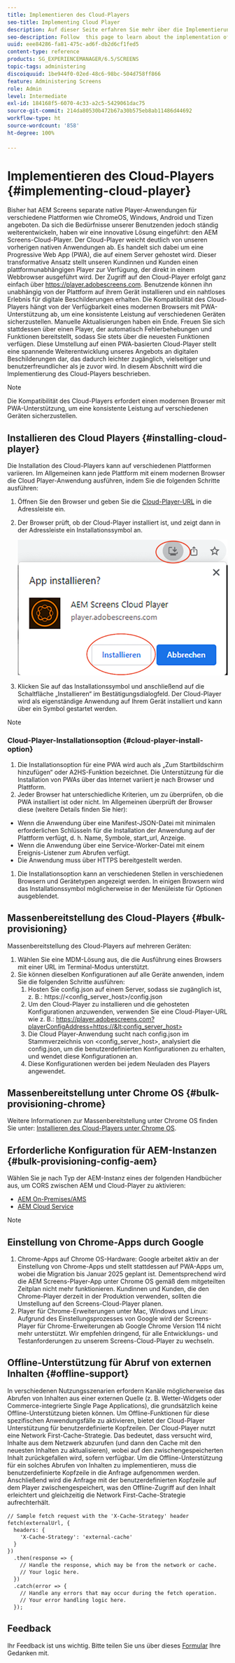 ```yaml
---
title: Implementieren des Cloud-Players
seo-title: Implementing Cloud Player
description: Auf dieser Seite erfahren Sie mehr über die Implementierung des Cloud-Players.
seo-description: Follow  this page to learn about the implementation of the Cloud Player.
uuid: eee84286-fa81-475c-ad6f-db2d6cf1fed5
content-type: reference
products: SG_EXPERIENCEMANAGER/6.5/SCREENS
topic-tags: administering
discoiquuid: 1be944f0-02ed-48c6-98bc-504d758ff866
feature: Administering Screens
role: Admin
level: Intermediate
exl-id: 184168f5-6070-4c33-a2c5-5429061dac75
source-git-commit: 214da80530b472b67a30b575eb8ab11486d44692
workflow-type: ht
source-wordcount: '858'
ht-degree: 100%

---
```


# Implementieren des Cloud-Players  {#implementing-cloud-player}

Bisher hat AEM Screens separate native Player-Anwendungen für verschiedene Plattformen wie ChromeOS, Windows, Android und Tizen angeboten. Da sich die Bedürfnisse unserer Benutzenden jedoch ständig weiterentwickeln, haben wir eine innovative Lösung eingeführt: den AEM Screens-Cloud-Player.
Der Cloud-Player weicht deutlich von unseren vorherigen nativen Anwendungen ab. Es handelt sich dabei um eine Progressive Web App (PWA), die auf einem Server gehostet wird. Dieser transformative Ansatz stellt unseren Kundinnen und Kunden einen plattformunabhängigen Player zur Verfügung, der direkt in einem Webbrowser ausgeführt wird.
Der Zugriff auf den Cloud-Player erfolgt ganz einfach über https://player.adobescreens.com. Benutzende können ihn unabhängig von der Plattform auf ihrem Gerät installieren und ein nahtloses Erlebnis für digitale Beschilderungen erhalten. Die Kompatibilität des Cloud-Players hängt von der Verfügbarkeit eines modernen Browsers
mit PWA-Unterstützung ab, um eine konsistente Leistung auf verschiedenen Geräten sicherzustellen. Manuelle Aktualisierungen haben ein Ende. Freuen Sie sich stattdessen über einen Player, der automatisch Fehlerbehebungen und Funktionen bereitstellt, sodass Sie stets über die neuesten Funktionen verfügen. Diese Umstellung auf einen PWA-basierten Cloud-Player
stellt eine spannende Weiterentwicklung unseres Angebots an digitalen Beschilderungen dar, das dadurch leichter zugänglich, vielseitiger und benutzerfreundlicher als je zuvor wird.
In diesem Abschnitt wird die Implementierung des Cloud-Players beschrieben.


>[!NOTE]
>
>Die Kompatibilität des Cloud-Players erfordert einen modernen Browser mit PWA-Unterstützung, um eine konsistente Leistung auf verschiedenen Geräten sicherzustellen.

## Installieren des Cloud Players {#installing-cloud-player}

Die Installation des Cloud-Players kann auf verschiedenen Plattformen variieren. Im Allgemeinen kann jede Plattform mit einem modernen Browser die Cloud Player-Anwendung ausführen, indem Sie die folgenden Schritte ausführen:

1. Öffnen Sie den Browser und geben Sie die [Cloud-Player-URL](https://player.adobescreens.com) in die Adressleiste ein.
1. Der Browser prüft, ob der Cloud-Player installiert ist, und zeigt dann in der Adressleiste ein Installationssymbol an.

   ![Bild](/help/user-guide/assets/cloud-player-install.png)

1. Klicken Sie auf das Installationssymbol und anschließend auf die Schaltfläche „Installieren“ im Bestätigungsdialogfeld. Der Cloud-Player wird als eigenständige Anwendung auf Ihrem Gerät installiert und kann über ein Symbol gestartet werden.

>[!NOTE]
>
>### Cloud-Player-Installationsoption {#cloud-player-install-option}
>
>1. Die Installationsoption für eine PWA wird auch als „Zum Startbildschirm hinzufügen“ oder A2HS-Funktion bezeichnet.  Die Unterstützung für die Installation von PWAs über das Internet variiert je nach Browser und Plattform.
>1. Jeder Browser hat unterschiedliche Kriterien, um zu überprüfen, ob die PWA installiert ist oder nicht. Im Allgemeinen überprüft der Browser diese (weitere Details finden Sie hier):
>   * Wenn die Anwendung über eine Manifest-JSON-Datei mit minimalen erforderlichen Schlüsseln für die Installation der Anwendung auf der Plattform verfügt, d. h. Name, Symbole, start_url, Anzeige.
>   * Wenn die Anwendung über eine Service-Worker-Datei mit einem Ereignis-Listener zum Abrufen verfügt.
>   * Die Anwendung muss über HTTPS bereitgestellt werden.
>1. Die Installationsoption kann an verschiedenen Stellen in verschiedenen Browsern und Gerätetypen angezeigt werden. In einigen Browsern wird das Installationssymbol möglicherweise in der Menüleiste für Optionen ausgeblendet.

## Massenbereitstellung des Cloud-Players {#bulk-provisioning}

Massenbereitstellung des Cloud-Players auf mehreren Geräten:

1. Wählen Sie eine MDM-Lösung aus, die die Ausführung eines Browsers mit einer URL im Terminal-Modus unterstützt.
1. Sie können dieselben Konfigurationen auf alle Geräte anwenden, indem Sie die folgenden Schritte ausführen:
   1. Hosten Sie config.json auf einem Server, sodass sie zugänglich ist, z. B.: https://&lt;config_server_host>/config.json
   1. Um den Cloud-Player zu installieren und die gehosteten Konfigurationen anzuwenden, verwenden Sie eine Cloud-Player-URL wie z. B.: https://player.adobescreens.com?playerConfigAddress=https://&lt;config_server_host>
   1. Die Cloud Player-Anwendung sucht nach config.json im Stammverzeichnis von &lt;config_server_host>, analysiert die config.json, um die benutzerdefinierten Konfigurationen zu erhalten, und wendet diese Konfigurationen an.
   1. Diese Konfigurationen werden bei jedem Neuladen des Players angewendet.

## Massenbereitstellung unter Chrome OS {#bulk-provisioning-chrome}

Weitere Informationen zur Massenbereitstellung unter Chrome OS finden Sie unter: [Installieren des Cloud-Players unter Chrome OS](https://main--screens-franklin-documentation--hlxscreens.hlx.page/updates/cloud-player/guides/chromeos-install-cloud-player).

## Erforderliche Konfiguration für AEM-Instanzen {#bulk-provisioning-config-aem}

Wählen Sie je nach Typ der AEM-Instanz eines der folgenden Handbücher aus, um CORS zwischen AEM und Cloud-Player zu aktivieren:
* [AEM On-Premises/AMS](https://main--screens-franklin-documentation--hlxscreens.hlx.live/updates/cloud-player/guides/cors-settings-aem-onpremandams)
* [AEM Cloud Service](https://main--screens-franklin-documentation--hlxscreens.hlx.live/updates/cloud-player/guides/cors-settings-aem-cs)

>[!NOTE]
>
>## Einstellung von Chrome-Apps durch Google
>1. Chrome-Apps auf Chrome OS-Hardware:
>Google arbeitet aktiv an der Einstellung von Chrome-Apps und stellt stattdessen auf PWA-Apps um, wobei die Migration bis Januar 2025 geplant ist. Dementsprechend wird die AEM Screens-Player-App unter Chrome OS gemäß dem mitgeteilten Zeitplan nicht mehr funktionieren. Kundinnen und Kunden, die den Chrome-Player derzeit in der Produktion verwenden, sollten die Umstellung auf den Screens-Cloud-Player planen.
>2. Player für Chrome-Erweiterungen unter Mac, Windows und Linux:
>Aufgrund des Einstellungsprozesses von Google wird der Screens-Player für Chrome-Erweiterungen ab Google Chrome Version 114 nicht mehr unterstützt. Wir empfehlen dringend, für alle Entwicklungs- und Testanforderungen zu unserem Screens-Cloud-Player zu wechseln.

## Offline-Unterstützung für Abruf von externen Inhalten {#offline-support}

In verschiedenen Nutzungsszenarien erfordern Kanäle möglicherweise das Abrufen von Inhalten aus einer externen Quelle (z. B. Wetter-Widgets oder Commerce-integrierte Single Page Applications), die grundsätzlich keine Offline-Unterstützung bieten können. Um Offline-Funktionen für diese spezifischen Anwendungsfälle zu aktivieren, bietet der Cloud-Player Unterstützung für benutzerdefinierte Kopfzeilen.
Der Cloud-Player nutzt eine Network First-Cache-Strategie. Das bedeutet, dass versucht wird, Inhalte aus dem Netzwerk abzurufen (und dann den Cache mit den neuesten Inhalten zu aktualisieren), wobei auf den zwischengespeicherten Inhalt zurückgefallen wird, sofern verfügbar. Um die Offline-Unterstützung für ein solches Abrufen von Inhalten zu implementieren, muss die benutzerdefinierte Kopfzeile in die Anfrage aufgenommen werden. Anschließend wird die Anfrage mit der benutzerdefinierten Kopfzeile auf dem Player zwischengespeichert, was den Offline-Zugriff auf den Inhalt erleichtert und gleichzeitig die Network First-Cache-Strategie aufrechterhält.

```
// Sample fetch request with the 'X-Cache-Strategy' header
fetch(externalUrl, {
  headers: {
    'X-Cache-Strategy': 'external-cache'
  }
})
  .then(response => {
    // Handle the response, which may be from the network or cache.
    // Your logic here.
  })
  .catch(error => {
    // Handle any errors that may occur during the fetch operation.
    // Your error handling logic here.
  }); 
```

## Feedback

Ihr Feedback ist uns wichtig. Bitte teilen Sie uns über dieses [Formular](https://forms.office.com/r/MQXX9JsuEd) Ihre Gedanken mit.
